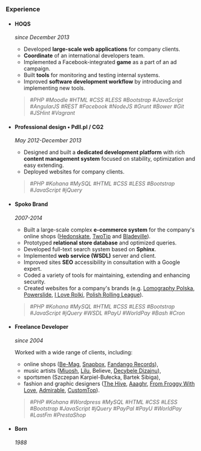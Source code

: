 ### Experience

+ #### HOQS
  _since December 2013_

  - Developed __large-scale web applications__ for company clients.
  - __Coordinate__ of an international developers team.
  - Implemented a Facebook-integrated __game__ as a part of an ad campaign.
  - Built __tools__ for monitoring and testing internal systems.
  - Improved __software development workflow__ by introducing and implementing new tools.

  > *#PHP* *#Moodle* *#HTML* *#CSS* *#LESS* *#Bootstrap* *#JavaScript* *#AngularJS* *#REST* *#Facebook* *#NodeJS* *#Grunt* *#Bower* *#Git* *#JSHint* *#Vagrant*

+ #### Professional design • Pdll.pl / CG2
  _May 2012-December 2013_

  - Designed and built a __dedicated development platform__ with rich __content management system__ focused on stability, optimization and easy extending.
  - Deployed websites for company clients.

  > *#PHP* *#Kohana* *#MySQL* *#HTML* *#CSS* *#LESS* *#Bootstrap* *#JavaScript* *#jQuery*

+ #### Spoko Brand
  _2007-2014_

  - Built a large-scale complex __e-commerce system__ for the company's online shops ([Hedonskate](http://hedonskate.com), [TwoTip](http://twotip.com) and [Bladeville](http://bladeville.pl)).
  - Prototyped __relational store database__ and optimized queries.
  - Developed full-text search system based on __Sphinx__.
  - Implemented __web service (WSDL)__ server and client.
  - Improved sites __SEO__ accessibility in consultation with a Google expert.
  - Coded a variety of tools for maintaining, extending and enhancing security.
  - Created websites for a company's brands (e.g. [Lomography Polska](http://lomografia.pl), [Powerslide](http://powerslide.pl), [I Love Rolki](http://iloverolki.pl), [Polish Rolling League](http://polishrollingleague.pl)).

  > *#PHP* *#Kohana* *#MySQL* *#HTML* *#CSS* *#LESS* *#Bootstrap* *#JavaScript* *#jQuery* *#WSDL* *#PayU* *#WorldPay* *#Bash* *#Cron*

+ #### Freelance Developer
  _since 2004_

  Worked with a wide range of clients, including:

  - online shops ([Be-Mag](https://shop.be-mag.com), [Snapbox](http://snapbox.pl), [Fandango Records](http://sklep.fandangorecords.com)),
  - music artists ([Miuosh](http://sklep.fandangorecords.com), [Lilu](http://palszesc.com), Believe, [Decybele Dizajnu](http://decybeledizajnu.com)),
  - sportsmen (Szczepan Karpiel-Bułecka, Bartek Sibiga),
  - fashion and graphic designers ([The Hive](http://shop.thehiveclothing.eu), [Aaaghr](http://aaaghr.com), [From Froggy With Love](http://www.fromfroggywithlove.com), [Admirable](http://admirable.co), [CustomTop](http://customtop.eu)).

  > *#PHP* *#Kohana* *#Wordpress* *#MySQL* *#HTML* *#CSS* *#LESS* *#Bootstrap* *#JavaScript* *#jQuery* *#PayPal* *#PayU* *#WorldPay* *#LastFm* *#PrestaShop*

+ #### Born
  _1988_